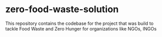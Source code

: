# zero-food-waste-solution
This repository contains the codebase for the project that was build to tackle Food Waste and Zero Hunger for organizations like NGOs, INGOs
